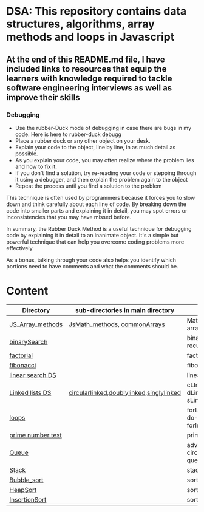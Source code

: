

# DSA: This repository contains data structures, algorithms, array methods and loops in Javascript

## At the end of this README.md file, I have included links to resources that equip the learners with knowledge required to tackle software engineering interviews as well as improve their skills

### Debugging
- Use the rubber-Duck mode of debugging in case there are bugs in my code. Here is here to rubber-duck debugg
- Place a rubber duck or any other object on your desk.
- Explain your code to the object, line by line, in as much detail as possible.
- As you explain your code, you may often realize where the problem lies and how to fix it.
- If you don't find a solution, try re-reading your code or stepping through it using a debugger, and then explain the problem again to the object
- Repeat the process until you find a solution to the problem

This technique is often used by programmers because it forces you to slow down and think carefully about each line of code. By breaking down the code into smaller parts and explaining it in detail, you may spot errors or inconsistencies that you may have missed before.

In summary, the Rubber Duck Method is a useful technique for debugging code by explaining it in detail to an inanimate object. It's a simple but powerful technique that can help you overcome coding problems more effectively

As a bonus, talking through your code also helps you identify which portions need to have comments and what the comments should be.


# Content
Directory |sub-directories in main directory |  files  |
--------- | ---------------------------------|----------
[JS_Array_methods](https://github.com/Timoh97/DSA/tree/master/JS_Array_methods) | [JsMath_methods](https://github.com/Timoh97/DSA/tree/master/JS_Array_methods/JsMath_methods), [commonArrays](https://github.com/Timoh97/DSA/tree/master/JS_Array_methods/commonArrays) |MathJs_Array_methods.js, arraymethods.js
[binarySearch](https://github.com/Timoh97/DSA/tree/master/binarySearch) | []() | binarysearch.js, recursiveBinarySearch.js
[factorial](https://github.com/Timoh97/DSA/tree/master/factorial) | []() | factorial.js
[fibonacci](https://github.com/Timoh97/DSA/tree/master/fibonacci) | []()  | fibonnaci.js
[linear search DS](https://github.com/Timoh97/DSA/tree/master/linearSearch) | []() | linearSearch.js
[Linked lists DS](https://github.com/Timoh97/DSA/tree/master/linkedlist) | [circularlinked](https://github.com/Timoh97/DSA/tree/master/linkedlist/circularlinked),[doublylinked](https://github.com/Timoh97/DSA/tree/master/linkedlist/doublylinked),[singlylinked](https://github.com/Timoh97/DSA/tree/master/linkedlist/singlylinked)  | cLInkedlist.js, dLinkedlist.js, sLinkedlist.js
[loops](https://github.com/Timoh97/DSA/tree/master/loops) | []() | forLoop.js, whileLoop.js, do-WhileLoop.js, forInLoop.js
[prime number test](https://github.com/Timoh97/DSA/tree/master/primeNumber) | []() | prime.js
[Queue](https://github.com/Timoh97/DSA/tree/master/queue) | []() | advanced_queue.js, circular_queue.js, queue.js
[Stack](https://github.com/Timoh97/DSA/tree/master/stack) | []() | stack.js
[Bubble_sort](https://github.com/Timoh97/DSA/blob/master/bubbleSort.js) | []() | sorts an array
[HeapSort](https://github.com/Timoh97/DSA/blob/master/heapSort.js) | []() | sorts an array
[InsertionSort](https://github.com/Timoh97/DSA/blob/master/insertionSort.js) | []() | sorts an array
